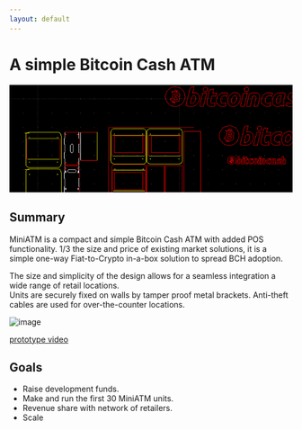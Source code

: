 ```yaml
---
layout: default
---
```

# A simple Bitcoin Cash ATM
![banner](banner.png)


## Summary

MiniATM is a compact and simple Bitcoin Cash ATM with added POS functionality.
1/3 the size and price of existing market solutions, it is a simple one-way Fiat-to-Crypto in-a-box solution to spread BCH adoption. 

The size and simplicity of the design allows for a seamless integration a wide range of retail locations.  
Units are securely fixed on walls by tamper proof metal brackets. 
Anti-theft cables are used for over-the-counter locations. 

![image](https://i.imgur.com/rxN2bva.jpg)

[prototype video](https://www.youtube.com/watch?v=JPtrLKAc8lQ)

## Goals

* Raise development funds.
* Make and run the first 30 MiniATM units.
* Revenue share with network of retailers.
* Scale
